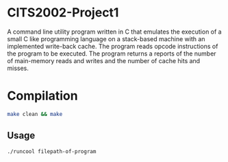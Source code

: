 # CITS2002-Project1
A command line utility program written in C that emulates the execution of a small C like programming language on a stack-based machine with an implemented write-back cache. The program reads opcode instructions of the program to be executed. The program returns a reports of the number of main-memory reads and writes and the number of cache hits and misses.

# Compilation
```bash
make clean && make
```

## Usage
```bash
./runcool filepath-of-program
```



